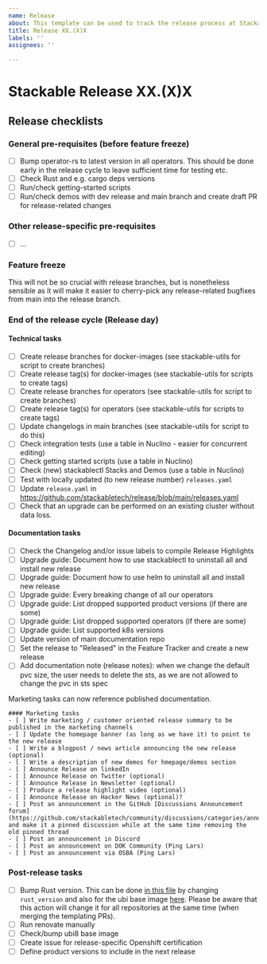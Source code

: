 ```yaml
---
name: Release
about: This template can be used to track the release process at Stackable
title: Release XX.(X)X
labels: ''
assignees: ''

---
```


# Stackable Release XX.(X)X

## Release checklists

### General pre-requisites (before feature freeze)

- [ ] Bump operator-rs to latest version in all operators. This should be done early in the release cycle to leave sufficient time for testing etc.
- [ ] Check Rust and e.g. cargo deps versions
- [ ] Run/check getting-started scripts
- [ ] Run/check demos with dev release and main branch and create draft PR for release-related changes

### Other release-specific pre-requisites
- [ ] ...

### Feature freeze

This will not be so crucial with release branches, but is nonetheless sensible as it will make it easier to cherry-pick any release-related bugfixes from main into the release branch.

### End of the release cycle (Release day)

#### Technical tasks
- [ ] Create release branches for docker-images (see stackable-utils for script to create branches)
- [ ] Create release tag(s) for docker-images (see stackable-utils for scripts to create tags)
- [ ] Create release branches for operators (see stackable-utils for script to create branches)
- [ ] Create release tag(s) for operators (see stackable-utils for scripts to create tags)
- [ ] Update changelogs in main branches (see stackable-utils for script to do this)
- [ ] Check integration tests (use a table in Nuclino - easier for concurrent editing)
- [ ] Check getting started scripts (use a table in Nuclino)
- [ ] Check (new) stackablectl Stacks and Demos (use a table in Nuclino)
- [ ] Test with locally updated (to new release number) `releases.yaml`
- [ ] Update `release.yaml` in https://github.com/stackabletech/release/blob/main/releases.yaml
- [ ] Check that an upgrade can be performed on an existing cluster without data loss.

#### Documentation tasks
- [ ] Check the Changelog and/or issue labels to compile Release Highlights
- [ ] Upgrade guide: Document how to use stackablectl to uninstall all and install new release
- [ ] Upgrade guide: Document how to use helm to uninstall all and install new release
- [ ] Upgrade guide: Every breaking change of all our operators
- [ ] Upgrade guide: List dropped supported product versions (if there are some)
- [ ] Upgrade guide: List dropped supported operators (if there are some)
- [ ] Upgrade guide: List supported k8s versions
- [ ] Update version of main documentation repo
- [ ] Set the release to "Released" in the Feature Tracker and create a new release
- [ ] Add documentation note (release notes): when we change the default pvc size, the user needs to delete the sts, as we are not allowed to change the pvc in sts spec

Marketing tasks can now reference published documentation.

```[tasklist]
#### Marketing tasks
- [ ] Write marketing / customer oriented release summary to be published in the marketing channels
- [ ] Update the homepage banner (as long as we have it) to point to the new release
- [ ] Write a blogpost / news article announcing the new release (optional)
- [ ] Write a description of new demos for hmepage/demos section
- [ ] Announce Release on linkedIn
- [ ] Announce Release on Twitter (optional)
- [ ] Announce Release in Newsletter (optional)
- [ ] Produce a release highlight video (optional)
- [ ] Announce Release on Hacker News (optional)?
- [ ] Post an announcement in the GitHub [Discussions Announcement forum](https://github.com/stackabletech/community/discussions/categories/announcements) and make it a pinned discussion while at the same time removing the old pinned thread
- [ ] Post an announcement in Discord
- [ ] Post an announcement on DOK Community (Ping Lars)
- [ ] Post an announcement via OSBA (Ping Lars)
```


### Post-release tasks
- [ ] Bump Rust version. This can be done [in this file](https://github.com/stackabletech/operator-templating/blob/main/repositories.yaml) by changing `rust_version` and also for the ubi base image [here](https://github.com/stackabletech/docker-images/blob/main/ubi8-rust-builder/Dockerfile#L25). Please be aware that this action will change it for all repositories at the same time (when merging the templating PRs).
- [ ] Run renovate manually
- [ ] Check/bump ubi8 base image
- [ ] Create issue for release-specific Openshift certification
- [ ] Define product versions to include in the next release
